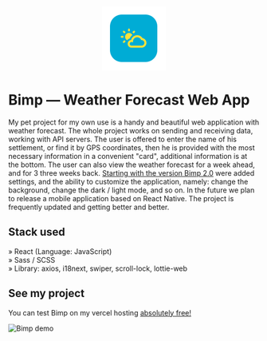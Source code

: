<div align='center'><img src='https://github.com/Lorneyq/Bimp/blob/main/public/favicon/mstile-70x70.png?raw=true' alt='Bip'/></div>

# Bimp — Weather Forecast Web App

My pet project for my own use is a handy and beautiful web application with weather forecast. The whole project works on sending and receiving data, working with API servers. The user is offered to enter the name of his settlement, or find it by GPS coordinates, then he is provided with the most necessary information in a convenient "card", additional information is at the bottom. The user can also view the weather forecast for a week ahead, and for 3 three weeks back. [Starting with the version Bimp 2.0](https://github.com/Lorneyq/Bimp/commit/e476be29bc67ebe15563b4e54610653322030940) were added settings, and the ability to customize the application, namely: change the background, change the dark / light mode, and so on. In the future we plan to release a mobile application based on React Native. The project is frequently updated and getting better and better.

## Stack used

» React (Language: JavaScript)\
» Sass / SCSS\
» Library: axios, i18next, swiper, scroll-lock, lottie-web

## See my project

You can test Bimp on my vercel hosting [absolutely free!](http://bimp-forecast.vercel.app/)

![Bimp demo](https://lorneyq.vercel.app/_next/image?url=%2F_next%2Fstatic%2Fmedia%2Fbimp.63937706.jpg&w=1920&q=75)
